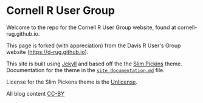 # Cornell R User Group

Welcome to the repo for the Cornell R User Group website, found at cornell-rug.github.io.

This page is forked (with appreciation) from the Davis R User's Group website (https://d-rug.github.io).

This site is built using [Jekyll](http://jekyllrb.com/) and based off the the [Slim Pickins](http://chrisanthropic.github.io/slim-pickins-jekyll-theme/) theme.  Documentation for the theme in the [`site_documentation.md`](site_documentation.md) file.

License for the Slim Pickens theme is the [Unlicense](LICENSE).

All blog content [CC-BY](http://creativecommons.org/licenses/by/4.0/)
